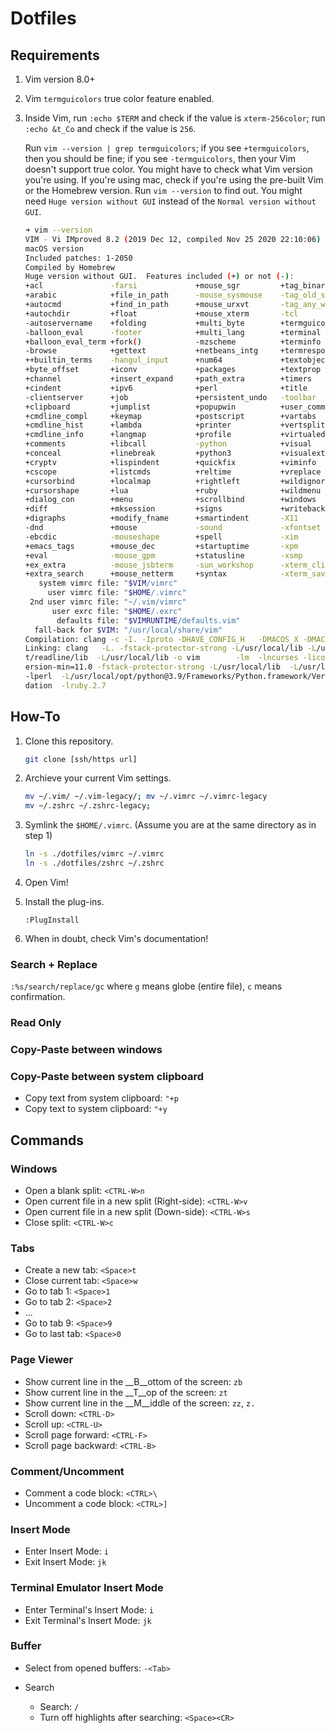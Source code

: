 # Dotfiles

## Requirements
1. Vim version 8.0+
2. Vim `termguicolors` true color feature enabled.
3. Inside Vim, run `:echo $TERM` and check if the value is `xterm-256color`;
   run `:echo &t_Co` and check if the value is `256`.

   Run `vim --version | grep termguicolors`; if you see `+termguicolors`, then you should be fine;
   if you see `-termguicolors`, then your Vim doesn't support true color. You might have to check
   what Vim version you're using. If you're using mac, check if you're using the pre-built Vim or
   the Homebrew version. Run `vim --version` to find out. You might need `Huge version without GUI`
   instead of the `Normal version without GUI`.

   ```bash
   ➜ vim --version
   VIM - Vi IMproved 8.2 (2019 Dec 12, compiled Nov 25 2020 22:10:06)
   macOS version
   Included patches: 1-2050
   Compiled by Homebrew
   Huge version without GUI.  Features included (+) or not (-):
   +acl               -farsi             +mouse_sgr         +tag_binary
   +arabic            +file_in_path      -mouse_sysmouse    -tag_old_static
   +autocmd           +find_in_path      +mouse_urxvt       -tag_any_white
   +autochdir         +float             +mouse_xterm       -tcl
   -autoservername    +folding           +multi_byte        +termguicolors
   -balloon_eval      -footer            +multi_lang        +terminal
   +balloon_eval_term +fork()            -mzscheme          +terminfo
   -browse            +gettext           +netbeans_intg     +termresponse
   ++builtin_terms    -hangul_input      +num64             +textobjects
   +byte_offset       +iconv             +packages          +textprop
   +channel           +insert_expand     +path_extra        +timers
   +cindent           +ipv6              +perl              +title
   -clientserver      +job               +persistent_undo   -toolbar
   +clipboard         +jumplist          +popupwin          +user_commands
   +cmdline_compl     +keymap            +postscript        +vartabs
   +cmdline_hist      +lambda            +printer           +vertsplit
   +cmdline_info      +langmap           +profile           +virtualedit
   +comments          +libcall           -python            +visual
   +conceal           +linebreak         +python3           +visualextra
   +cryptv            +lispindent        +quickfix          +viminfo
   +cscope            +listcmds          +reltime           +vreplace
   +cursorbind        +localmap          +rightleft         +wildignore
   +cursorshape       +lua               +ruby              +wildmenu
   +dialog_con        +menu              +scrollbind        +windows
   +diff              +mksession         +signs             +writebackup
   +digraphs          +modify_fname      +smartindent       -X11
   -dnd               +mouse             -sound             -xfontset
   -ebcdic            -mouseshape        +spell             -xim
   +emacs_tags        +mouse_dec         +startuptime       -xpm
   +eval              -mouse_gpm         +statusline        -xsmp
   +ex_extra          -mouse_jsbterm     -sun_workshop      -xterm_clipboard
   +extra_search      +mouse_netterm     +syntax            -xterm_save
      system vimrc file: "$VIM/vimrc"
        user vimrc file: "$HOME/.vimrc"
    2nd user vimrc file: "~/.vim/vimrc"
         user exrc file: "$HOME/.exrc"
          defaults file: "$VIMRUNTIME/defaults.vim"
     fall-back for $VIM: "/usr/local/share/vim"
   Compilation: clang -c -I. -Iproto -DHAVE_CONFIG_H   -DMACOS_X -DMACOS_X_DARWIN  -g -O2 -U_FORTIFY_SOURCE -D_FORTIFY_SOURCE=1
   Linking: clang   -L. -fstack-protector-strong -L/usr/local/lib -L/usr/local/opt/libyaml/lib -L/usr/local/opt/openssl@1.1/lib -L/usr/local/op
   t/readline/lib  -L/usr/local/lib -o vim        -lm  -lncurses -liconv -lintl -framework AppKit  -L/usr/local/opt/lua/lib -llua5.3 -mmacosx-v
   ersion-min=11.0 -fstack-protector-strong -L/usr/local/lib  -L/usr/local/Cellar/perl/5.32.0/lib/perl5/5.32.0/darwin-thread-multi-2level/CORE
   -lperl  -L/usr/local/opt/python@3.9/Frameworks/Python.framework/Versions/3.9/lib/python3.9/config-3.9-darwin -lpython3.9 -framework CoreFoun
   dation  -lruby.2.7
   ```

## How-To

1. Clone this repository.
   ```bash
   git clone [ssh/https url]
   ```

2. Archieve your current Vim settings.
   ```bash
   mv ~/.vim/ ~/.vim-legacy/; mv ~/.vimrc ~/.vimrc-legacy
   mv ~/.zshrc ~/.zshrc-legacy;
   ```

3. Symlink the `$HOME/.vimrc`. (Assume you are at the same directory as in step 1)
   ```bash
   ln -s ./dotfiles/vimrc ~/.vimrc
   ln -s ./dotfiles/zshrc ~/.zshrc
   ```

4. Open Vim!

5. Install the plug-ins.
   ```vim
   :PlugInstall
   ```

6. When in doubt, check Vim's documentation!


### Search + Replace
`:%s/search/replace/gc` where `g` means globe (entire file), `c` means confirmation.

### Read Only


### Copy-Paste between windows


### Copy-Paste between system clipboard
* Copy text from system clipboard: `"+p`
* Copy text to system clipboard: `"+y`

## Commands

### Windows
* Open a blank split: `<CTRL-W>n`
* Open current file in a new split (Right-side): `<CTRL-W>v`
* Open current file in a new split (Down-side): `<CTRL-W>s`
* Close split: `<CTRL-W>c`

### Tabs
* Create a new tab: `<Space>t`
* Close current tab: `<Space>w`
* Go to tab 1: `<Space>1`
* Go to tab 2: `<Space>2`
* ...
* Go to tab 9: `<Space>9`
* Go to last tab: `<Space>0`

### Page Viewer
* Show current line in the __B__ottom of the screen: `zb`
* Show current line in the __T__op of the screen: `zt`
* Show current line in the __M__iddle of the screen: `zz`, `z.`
* Scroll down: `<CTRL-D>`
* Scroll up: `<CTRL-U>`
* Scroll page forward: `<CTRL-F>`
* Scroll page backward: `<CTRL-B>`

### Comment/Uncomment
* Comment a code block: `<CTRL>\`
* Uncomment a code block: `<CTRL>]`

### Insert Mode
* Enter Insert Mode: `i`
* Exit Insert Mode: `jk`

### Terminal Emulator Insert Mode
* Enter Terminal's Insert Mode: `i`
* Exit Terminal's Insert Mode: `jk`

### Buffer
* Select from opened buffers: `-<Tab>`

* Search
   * Search: `/`
   * Turn off highlights after searching: `<Space><CR>`
